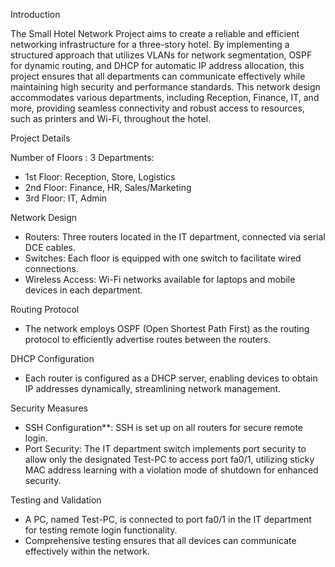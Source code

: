 Introduction

The Small Hotel Network Project aims to create a reliable and efficient networking infrastructure for a three-story hotel. By implementing a structured approach that utilizes VLANs for network segmentation, OSPF for dynamic routing, and DHCP for automatic IP address allocation, this project ensures that all departments can communicate effectively while maintaining high security and performance standards. This network design accommodates various departments, including Reception, Finance, IT, and more, providing seamless connectivity and robust access to resources, such as printers and Wi-Fi, throughout the hotel.

Project Details

Number of Floors : 3
Departments:
  - 1st Floor: Reception, Store, Logistics
  - 2nd Floor: Finance, HR, Sales/Marketing
  - 3rd Floor: IT, Admin

Network Design

- Routers: Three routers located in the IT department, connected via serial DCE cables.
- Switches: Each floor is equipped with one switch to facilitate wired connections.
- Wireless Access: Wi-Fi networks available for laptops and mobile devices in each department.

Routing Protocol
- The network employs OSPF (Open Shortest Path First) as the routing protocol to efficiently advertise routes between the routers.

DHCP Configuration
- Each router is configured as a DHCP server, enabling devices to obtain IP addresses dynamically, streamlining network management.

Security Measures

- SSH Configuration**: SSH is set up on all routers for secure remote login.
- Port Security: The IT department switch implements port security to allow only the designated Test-PC to access port fa0/1, utilizing sticky MAC address learning with a violation mode of shutdown for enhanced security.

Testing and Validation
- A PC, named Test-PC, is connected to port fa0/1 in the IT department for testing remote login functionality.
- Comprehensive testing ensures that all devices can communicate effectively within the network.
